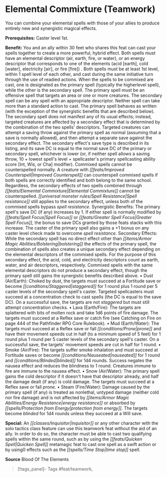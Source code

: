 ﻿---
cssclass: [feats]

---
# Elemental Commixture (Teamwork)

You can combine your elemental spells with those of your allies to produce entirely new and synergistic magical effects.

**Prerequisites:** Caster level 1st.

**Benefit:** You and an ally within 30 feet who shares this feat can cast your spells together to create a more powerful, hybrid effect. Both spells must have an elemental descriptor (air, earth, fire, or water), or an energy descriptor that corresponds to one of the elements (acid [earth], cold [water], electricity [air], or fire [fire]) . Both spells must be at least 1st level, within 1 spell level of each other, and cast during the same initiative turn through the use of readied actions. When the spells to be commixed are cast, one is designated as the primary spell (typically the higherlevel spell), while the other is the secondary spell. The primary spell must be an offensive spell that targets an area or one or more creatures. The secondary spell can be any spell with an appropriate descriptor. Neither spell can take more than a standard action to cast. The primary spell behaves as written (with the exception of the synergistic benefits that are described below). The secondary spell does not manifest any of its usual effects; instead, targeted creatures are affected by a secondary effect that is determined by the combination of the two spells' descriptors. Targeted creatures can attempt a saving throw against the primary spell as normal (assuming that a save is normally allowed), and then attempt a separate save against the secondary effect. The secondary effect's save type is described in its listing, and its save DC is equal to the normal save DC of the primary or secondary spell, whichever is lower (or, if neither spell allows a saving throw, 10 + lowest spell's level + spellcaster's primary spellcasting ability score [Int, Wis, or Cha] modifier). Commixed spells cannot be counterspelled normally. A creature with _[[feats/Improved Counterspell|Improved Counterspell]]_ can counterspell commixed spells if both spells are correctly identified and both belong to the same school. Regardless, the secondary effects of two spells combined through _[[feats/Elemental Commixture|Elemental Commixture]]_ cannot be counterspelled. _[[universal monster rules/Spell Resistance|Spell resistance]]_ still applies to the secondary effect, unless both of the commixed spells bypass _spell resistance_. Synergistic Benefits: The primary spell's save DC (if any) increases by 1. If either spell is normally modified by _[[feats/Spell Focus|Spell Focus]]_ or _[[feats/Greater Spell Focus|Greater Spell Focus]]_, the bonus to save DCs granted by those feats stacks with this increase. The caster of the primary spell also gains a +1 bonus on any caster level check made to overcome _spell resistance_. Secondary Effects: While the secondary spell has no direct effect other than _[[items/Armor Magic Abilities/Bolstering|bolstering]]_ the effects of the primary spell, the combination of spells also creates a unique secondary effect depending on the elemental descriptors of the commixed spells. For the purpose of this secondary effect, the acid, cold, and electricity descriptors count as earth, water, and air descriptors, respectively. Commixed spells with the same elemental descriptors do not produce a secondary effect, though the primary spell still gains the synergistic benefits described above. 
• Dust (Air/Earth): Choked by dust, the targets must succeed at a Fortitude save or become _[[conditions/Staggered|staggered]]_ for 1 round plus 1 round per 5 caster levels of the secondary spell's caster. Targeted spellcasters must succeed at a concentration check to cast spells (the DC is equal to the save DC). On a successful save, the targets are not _staggered_ but must still attempt concentration checks. 
• Lava (Earth/Fire): The targets are splattered with bits of molten rock and take 1d6 points of fire damage. The targets must succeed at a Reflex save or catch fire (see Catching on Fire on page 444 of the Pathfinder RPG Core Rulebook). 
• Mud (Earth/Water): The targets must succeed at a Reflex save or fall _[[conditions/Prone|prone]]_ and have their movement speeds cut in half (to a minimum speed of 5 feet) for 1 round plus 1 round per 5 caster levels of the secondary spell's caster. On a successful save, the targets' movement speeds are cut in half for 1 round. 
• Smoke (Air/Fire): The targets suffer smoke inhalation and must succeed at Fortitude saves or become _[[conditions/Nauseated|nauseated]]_ for 1 round and _[[conditions/Blinded|blinded]]_ for 1d4 rounds. Success negates the nausea effect and reduces the blindness to 1 round. Creatures immune to fire are immune to the nausea effect. 
• Snow (Air/Water): The primary spell gains the cold descriptor if it doesn't have that descriptor already, and half the damage dealt (if any) is cold damage. The targets must succeed at a Reflex save or fall _prone_. 
• Steam (Fire/Water): Damage caused by the primary spell (if any) is treated as nonlethal, untyped damage (neither cold nor fire damage) and is not affected by _[[items/Armor Magic Abilities/Energy Resistance|energy resistance]]_ or absorbed by _[[spells/Protection from Energy|protection from energy]]_. The targets become _blinded_ for 1d4 rounds unless they succeed at a Will save.

**Special:** An _[[classes/Inquisitor|inquisitor]]_ or any other character with the solo tactics class feature can use this teamwork feat without the aid of an ally. In order to do so, the character must be able to cast two qualifying spells within the same round, such as by using the _[[feats/Quicken Spell|Quicken Spell]]_ metamagic feat to cast one spell as a swift action or by using0 effects such as the _[[spells/Time Stop|time stop]]_ spell.

**Source** Blood Of The Elements
>[!tags_panel]- Tags
> #feat/teamwork, 